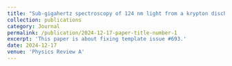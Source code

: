 ```yaml
---
title: "Sub-gigahertz spectroscopy of 124 nm light from a krypton discharge"
collection: publications
category: Journal
permalink: /publication/2024-12-17-paper-title-number-1
excerpt: 'This paper is about fixing template issue #693.'
date: 2024-12-17
venue: 'Physics Review A'
---
```



